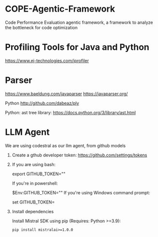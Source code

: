 # COPE-Agentic-Framework
Code Performance Evaluation agentic framework, a framework to analyze the bottleneck for code optimization


# Profiling Tools for Java and Python

https://www.ej-technologies.com/jprofiler

# Parser
https://www.baeldung.com/javaparser
https://javaparser.org/

Python http://github.com/dabeaz/ply

Python: ast tree library: https://docs.python.org/3/library/ast.html

# LLM Agent
We are using codestral as our llm agent, from github models
1. Create a gthub developer token: https://github.com/settings/tokens
2. If you are using bash: 

    export GITHUB_TOKEN="<your-github-token-goes-here>"
    
    If you're in powershell:

    $Env:GITHUB_TOKEN="<your-github-token-goes-here>"
    If you're using Windows command prompt:
    
    set GITHUB_TOKEN=<your-github-token-goes-here>

3. Install dependencies

   Install Mistral SDK using pip (Requires: Python >=3.9):

       pip install mistralai>=1.0.0